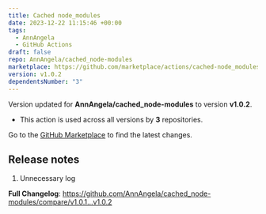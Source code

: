 ```yaml
---
title: Cached node_modules
date: 2023-12-22 11:15:46 +00:00
tags:
  - AnnAngela
  - GitHub Actions
draft: false
repo: AnnAngela/cached_node-modules
marketplace: https://github.com/marketplace/actions/cached-node_modules
version: v1.0.2
dependentsNumber: "3"
---
```



Version updated for **AnnAngela/cached_node-modules** to version **v1.0.2**.
- This action is used across all versions by **3** repositories.

Go to the [GitHub Marketplace](https://github.com/marketplace/actions/cached-node_modules) to find the latest changes.

## Release notes

1. Unnecessary log

**Full Changelog**: https://github.com/AnnAngela/cached_node-modules/compare/v1.0.1...v1.0.2
